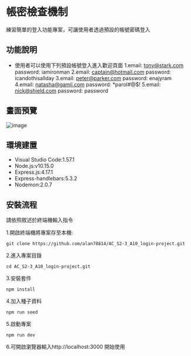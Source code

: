 # 帳密檢查機制
練習簡單的登入功能專案，可讓使用者透過預設的帳號密碼登入

## 功能說明
- 使用者可以使用下列預設帳號登入進入歡迎頁面
1.email: tony@stark.com password: iamironman
2.email: captain@hotmail.com password: icandothisallday
3.email: peter@parker.com password: enajyram
4.email: natasha@gamil.com password: *parol#@$!
5.email: nick@shield.com password: password

## 畫面預覽
![image](https://github.com/alan78814/AC_S2-3_Restaurants-List_CRUD/blob/main/1.PNG)

## 環境建置
- Visual Studio Code:1.57.1
- Node.js:v10.15.0
- Express.js:4.17.1
- Express-handlebars:5.3.2
- Nodemon:2.0.7

## 安裝流程
請依照敘述於終端機輸入指令

1.開啟終端機將專案存至本機:
```
git clone https://github.com/alan78814/AC_S2-3_A10_login-project.git
```
2.進入專案目錄
```
cd AC_S2-3_A10_login-project.git
```
3.安裝套件
```
npm install
```
4.加入種子資料
```
npm run seed
```
5.啟動專案
```
npm run dev
```
6.可開啟瀏覽器輸入http://localhost:3000 開始使用
